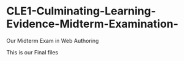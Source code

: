 # CLE1-Culminating-Learning-Evidence-Midterm-Examination-
Our Midterm Exam in Web Authoring 


This is our Final files
